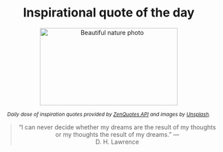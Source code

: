 
<div align="center">

# Inspirational quote of the day

<img src="./data/photo.jpeg" alt="Beautiful nature photo" width="320" height="180">

<sub><i>Daily dose of inspiration quotes provided by [ZenQuotes API](https://zenquotes.io/) and images by [Unsplash](https://unsplash.com/).</i></sub>


<blockquote>&ldquo;I can never decide whether my dreams are the result of my thoughts or my thoughts the result of my dreams.&rdquo; &mdash; <footer>D. H. Lawrence</footer></blockquote>

</div>
